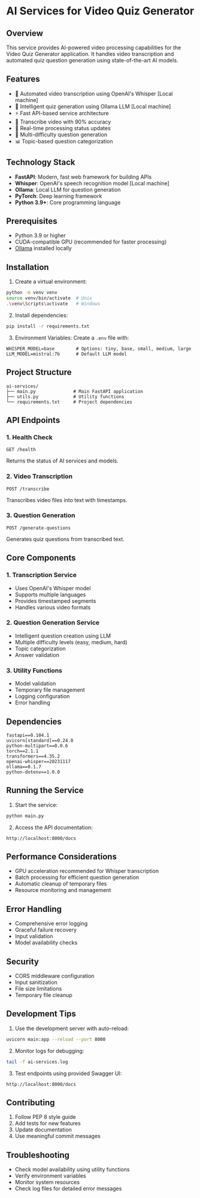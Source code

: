 # AI Services for Video Quiz Generator

## Overview
This service provides AI-powered video processing capabilities for the Video Quiz Generator application. It handles video transcription and automated quiz question generation using state-of-the-art AI models.

## Features
- 🎯 Automated video transcription using OpenAI's Whisper [Local machine]
- 🤖 Intelligent quiz generation using Ollama LLM [Local machine]
- ⚡ Fast API-based service architecture
- 📝 Transcribe video with 90% accuracy
- 🔄 Real-time processing status updates
- 🎯 Multi-difficulty question generation
- 📊 Topic-based question categorization

## Technology Stack
- **FastAPI**: Modern, fast web framework for building APIs
- **Whisper**: OpenAI's speech recognition model [Local machine]
- **Ollama**: Local LLM for question generation
- **PyTorch**: Deep learning framework
- **Python 3.9+**: Core programming language

## Prerequisites
- Python 3.9 or higher
- CUDA-compatible GPU (recommended for faster processing)
- [Ollama](https://ollama.ai/) installed locally

## Installation

1. Create a virtual environment:
```bash
python -m venv venv
source venv/bin/activate  # Unix
.\venv\Scripts\activate   # Windows
```

2. Install dependencies:
```bash
pip install -r requirements.txt
```

3. Environment Variables:
Create a `.env` file with:
```env
WHISPER_MODEL=base        # Options: tiny, base, small, medium, large
LLM_MODEL=mistral:7b      # Default LLM model
```

## Project Structure
```
ai-services/
├── main.py              # Main FastAPI application
├── utils.py             # Utility functions
└── requirements.txt     # Project dependencies
```

## API Endpoints

### 1. Health Check
```http
GET /health
```
Returns the status of AI services and models.

### 2. Video Transcription
```http
POST /transcribe
```
Transcribes video files into text with timestamps.

### 3. Question Generation
```http
POST /generate-questions
```
Generates quiz questions from transcribed text.

## Core Components

### 1. Transcription Service
- Uses OpenAI's Whisper model
- Supports multiple languages
- Provides timestamped segments
- Handles various video formats

### 2. Question Generation Service
- Intelligent question creation using LLM
- Multiple difficulty levels (easy, medium, hard)
- Topic categorization
- Answer validation

### 3. Utility Functions
- Model validation
- Temporary file management
- Logging configuration
- Error handling

## Dependencies
```
fastapi==0.104.1
uvicorn[standard]==0.24.0
python-multipart==0.0.6
torch==2.1.1
transformers==4.35.2
openai-whisper==20231117
ollama==0.1.7
python-dotenv==1.0.0
```

## Running the Service

1. Start the service:
```bash
python main.py
```

2. Access the API documentation:
```
http://localhost:8000/docs
```

## Performance Considerations
- GPU acceleration recommended for Whisper transcription
- Batch processing for efficient question generation
- Automatic cleanup of temporary files
- Resource monitoring and management

## Error Handling
- Comprehensive error logging
- Graceful failure recovery
- Input validation
- Model availability checks

## Security
- CORS middleware configuration
- Input sanitization
- File size limitations
- Temporary file cleanup

## Development Tips
1. Use the development server with auto-reload:
```bash
uvicorn main:app --reload --port 8000
```

2. Monitor logs for debugging:
```bash
tail -f ai-services.log
```

3. Test endpoints using provided Swagger UI:
```
http://localhost:8000/docs
```

## Contributing
1. Follow PEP 8 style guide
2. Add tests for new features
3. Update documentation
4. Use meaningful commit messages

## Troubleshooting
- Check model availability using utility functions
- Verify environment variables
- Monitor system resources
- Check log files for detailed error messages

